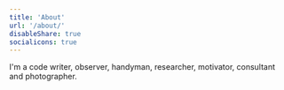 ```yaml
---
title: 'About'
url: '/about/'
disableShare: true
socialicons: true
---
```


I'm a code writer, observer, handyman, researcher, motivator, consultant and photographer.

